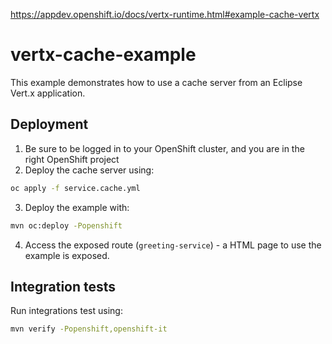 https://appdev.openshift.io/docs/vertx-runtime.html#example-cache-vertx

# vertx-cache-example

This example demonstrates how to use a cache server from an Eclipse Vert.x application.

## Deployment

1. Be sure to be logged in to your OpenShift cluster, and you are in the right OpenShift project
2. Deploy the cache server using:
```bash
oc apply -f service.cache.yml
```
3. Deploy the example with:
```bash
mvn oc:deploy -Popenshift
```
4. Access the exposed route (`greeting-service`) - a HTML page to use the example is exposed.

## Integration tests

Run integrations test using:

```bash
mvn verify -Popenshift,openshift-it
```
